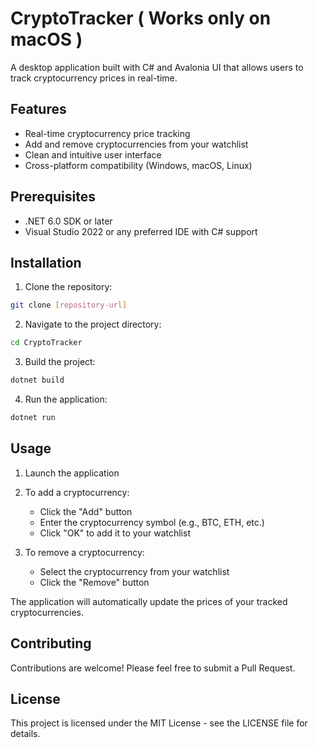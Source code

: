 # CryptoTracker ( Works only on macOS ) 

A desktop application built with C# and Avalonia UI that allows users to track cryptocurrency prices in real-time.

## Features

- Real-time cryptocurrency price tracking
- Add and remove cryptocurrencies from your watchlist
- Clean and intuitive user interface
- Cross-platform compatibility (Windows, macOS, Linux)

## Prerequisites

- .NET 6.0 SDK or later
- Visual Studio 2022 or any preferred IDE with C# support

## Installation

1. Clone the repository:
```bash
git clone [repository-url]
```

2. Navigate to the project directory:
```bash
cd CryptoTracker
```

3. Build the project:
```bash
dotnet build
```

4. Run the application:
```bash
dotnet run
```

## Usage

1. Launch the application
2. To add a cryptocurrency:
   - Click the "Add" button
   - Enter the cryptocurrency symbol (e.g., BTC, ETH, etc.)
   - Click "OK" to add it to your watchlist

3. To remove a cryptocurrency:
   - Select the cryptocurrency from your watchlist
   - Click the "Remove" button

The application will automatically update the prices of your tracked cryptocurrencies.

## Contributing

Contributions are welcome! Please feel free to submit a Pull Request.

## License

This project is licensed under the MIT License - see the LICENSE file for details. 
